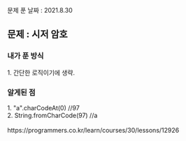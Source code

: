 문제 푼 날짜 : 2021.8.30

<h2>문제 : 시저 암호</h2>

<h3>내가 푼 방식</h3>
<div>1. 간단한 로직이기에 생략.</div>

<h3>알게된 점</h3>
<div>1. "a".charCodeAt(0)   //97</div>
<div>2. String.fromCharCode(97) //a</div>
<br>
https://programmers.co.kr/learn/courses/30/lessons/12926